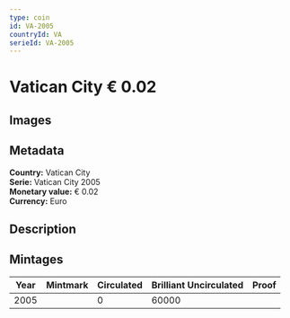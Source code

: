 ```yaml
---
type: coin
id: VA-2005
countryId: VA
serieId: VA-2005
---
```


# Vatican City € 0.02

## Images


## Metadata

**Country:** Vatican City\
**Serie:** Vatican City 2005\
**Monetary value:** € 0.02\
**Currency:** Euro

## Description


## Mintages
| Year | Mintmark | Circulated | Brilliant Uncirculated | Proof |
| ---- | -------- | ---------- | ---------------------- | ----- |
| 2005 |  | 0| 60000 |  |
